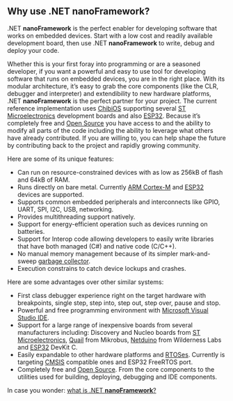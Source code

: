 ## Why use .NET **nanoFramework**?

.NET **nanoFramework** is the perfect enabler for developing software that works on embedded devices. Start with a low cost and readily available development board, then use .NET **nanoFramework** to write, debug and deploy your code.

Whether this is your first foray into programming or are a seasoned developer, if you want a powerful and easy to use tool for developing software that runs on embedded devices, you are in the right place. With its modular architecture, it’s easy to grab the core components (like the CLR, debugger and interpreter) and extendibility to new hardware platforms, .NET **nanoFramework** is the perfect partner for your project. The current reference implementation uses [ChibiOS](http://www.chibios.org/dokuwiki/doku.php) supporting several [ST Microelectronics](http://www.st.com/content/st_com/en.html) development boards and also [ESP32](https://en.wikipedia.org/wiki/ESP32).
Because it’s completely free and [Open Source](https://en.wikipedia.org/wiki/Free_and_open-source_software) you have access to and the ability to modify all parts of the code including the ability to leverage what others have already contributed. If you are willing to, you can help shape the future by contributing back to the project and rapidly growing community.

Here are some of its unique features:

- Can run on resource-constrained devices with as low as 256kB of flash and 64kB of RAM.
- Runs directly on bare metal. Currently [ARM Cortex-M](https://en.wikipedia.org/wiki/ARM_Cortex-M) and [ESP32](https://en.wikipedia.org/wiki/ESP32) devices are supported.
- Supports common embedded peripherals and interconnects like GPIO, UART, SPI, I2C, USB, networking.
- Provides multithreading support natively.
- Support for energy-efficient operation such as devices running on batteries.
- Support for Interop code allowing developers to easily write libraries that have both managed (C#) and native code (C/C++).
- No manual memory management because of its simpler mark-and-sweep [garbage collector](https://en.wikipedia.org/wiki/Garbage_collection_(computer_science)).
- Execution constrains to catch device lockups and crashes.

Here are some advantages over other similar systems:

- First class debugger experience right on the target hardware with breakpoints, single step, step into, step out, step over, pause and stop.
- Powerful and free programming environment with [Microsoft Visual Studio IDE](https://www.visualstudio.com/vs/).
- Support for a large range of inexpensive boards from several manufacturers including: Discovery and Nucleo boards from [ST Microelectronics](http://www.st.com/content/st_com/en.html), [Quail](https://www.mikroe.com/quail) from Mikrobus, [Netduino](https://www.wildernesslabs.co/Netduino) from Wilderness Labs and [ESP32](https://en.wikipedia.org/wiki/ESP32) DevKit C.
- Easily expandable to other hardware platforms and [RTOSes](https://en.wikipedia.org/wiki/Real-time_operating_system). Currently is targeting [CMSIS](https://developer.arm.com/embedded/cmsis) compatible ones and ESP32 FreeRTOS port.
- Completely free and [Open Source](https://en.wikipedia.org/wiki/Free_and_open-source_software). From the core components to the utilities used for building, deploying, debugging and IDE components.

In case you wonder: [what is .NET **nanoFramework**?](what-is-nanoframework.md)
